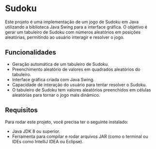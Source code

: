 # Sudoku

Este projeto é uma implementação de um jogo de Sudoku em Java utilizando a biblioteca Java Swing para a interface gráfica. O objetivo é gerar um tabuleiro de Sudoku com números aleatórios em posições aleatórias, permitindo ao usuário interagir e resolver o jogo.

## Funcionalidades

- Geração automática de um tabuleiro de Sudoku.
- Preenchimento aleatório de valores em quadrados aleatórios do tabuleiro.
- Interface gráfica criada com Java Swing.
- Capacidade de interação do usuário para tentar resolver o Sudoku.
- O tabuleiro de Sudoku tem valores aleatórios preenchidos em células aleatórias para tornar o jogo mais dinâmico.

## Requisitos

Para rodar este projeto, você precisa ter o seguinte instalado:

- Java JDK 8 ou superior.
- Ferramenta para compilar e rodar arquivos JAR (como o terminal ou IDEs como IntelliJ IDEA ou Eclipse).

